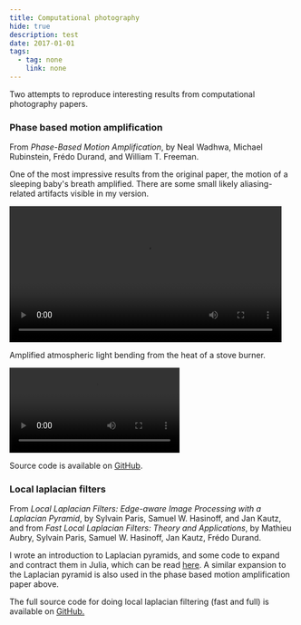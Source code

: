 ```yaml
---
title: Computational photography
hide: true
description: test
date: 2017-01-01
tags:
  - tag: none
    link: none
---
```


<div>
<p>Two attempts to reproduce interesting results from computational photography papers.</p>

<h3>Phase based motion amplification</h3>

<p>From <em>Phase-Based Motion Amplification</em>, by Neal Wadhwa, Michael Rubinstein, Fr&eacute;do Durand, and William T. Freeman.</p>

<p>One of the most impressive results from the original paper, the motion of a sleeping baby's breath amplified. There are some small likely aliasing-related artifacts visible in my version.</p>

<video width="480" controls>
  <source src="images/compphoto/baby_phase_2.mp4" type="video/mp4">
Your browser does not support the video tag.
</video>

<p>Amplified atmospheric light bending from the heat of a stove burner.</p>

<video controls>
  <source src="images/compphoto/burn_amp_low.mp4" type="video/mp4">
Your browser does not support the video tag.
</video>

<p>Source code is available on <a href="https://github.com/loganwilliams/motion-amplification">GitHub</a>.</p>

<h3>Local laplacian filters</h3>

<p>From <em>Local Laplacian Filters: Edge-aware Image Processing with a Laplacian Pyramid</em>, by Sylvain Paris, Samuel W. Hasinoff, and Jan Kautz, and from <em>Fast Local Laplacian Filters: Theory and Applications</em>, by Mathieu Aubry, Sylvain Paris, Samuel W. Hasinoff, Jan Kautz, Fr&eacute;do Durand.</p>

<p>I wrote an introduction to Laplacian pyramids, and some code to expand and contract them in Julia, which can be read <a href="http://comp-photo.tumblr.com/post/106955431027/laplacian-pyramids">here</a>. A similar expansion to the Laplacian pyramid is also used in the phase based motion amplification paper above.</p>

<p>The full source code for doing local laplacian filtering (fast and full) is available on <a href="https://github.com/loganwilliams/local-laplacian-filtering">GitHub.</a>

</div>